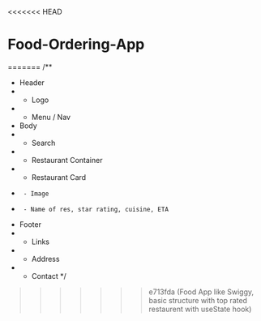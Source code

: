<<<<<<< HEAD
# Food-Ordering-App
=======
/\*\*

- Header
- - Logo
- - Menu / Nav
- Body
- - Search
- - Restaurant Container
- - Restaurant Card
-      - Image
-      - Name of res, star rating, cuisine, ETA
- Footer
- - Links
- - Address
- - Contact
    \*/
>>>>>>> e713fda (Food App like Swiggy, basic structure with top rated restaurent with useState hook)
